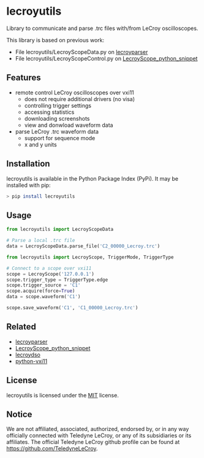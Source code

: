 # lecroyutils
Library to communicate and parse .trc files with/from LeCroy oscilloscopes.

This library is based on previous work:
* File lecroyutils/LecroyScopeData.py on [lecroyparser](https://github.com/bennomeier/leCroyParser)
* File lecroyutils/LecroyScopeControl.py on [LecroyScope_python_snippet](https://github.com/ethz-pes/LecroyScope_python_snippet)

## Features
* remote control LeCroy oscilloscopes over vxi11
    * does not require additional drivers (no visa)
    * controlling trigger settings
    * accessing statistics
    * downloading screenshots
    * view and donwload waveform data
* parse LeCroy .trc waveform data
    * support for sequence mode
    * x and y units

## Installation

lecroyutils is available in the Python Package Index (PyPi). It may be installed with pip:

```bash
> pip install lecroyutils
```

## Usage

```python
from lecroyutils import LecroyScopeData

# Parse a local .trc file
data = LecroyScopeData.parse_file('C2_00000_Lecroy.trc')

from lecroyutils import LecroyScope, TriggerMode, TriggerType

# Connect to a scope over vxi11
scope = LecroyScope('127.0.0.1')
scope.trigger_type = TriggerType.edge
scope.trigger_source = 'C1'
scope.acquire(force=True)
data = scope.waveform('C1')

scope.save_waveform('C1', 'C1_00000_Lecroy.trc')
```

## Related
* [lecroyparser](https://github.com/bennomeier/leCroyParser)
* [LecroyScope_python_snippet](https://github.com/ethz-pes/LecroyScope_python_snippet)
* [lecroydso](https://github.com/TeledyneLeCroy/lecroydso)
* [python-vxi11](https://github.com/python-ivi/python-vxi11)

## License
lecroyutils is licensed under the [MIT](LICENSE) license.

## Notice
We are not affiliated, associated, authorized, endorsed by, or in any way officially connected with Teledyne LeCroy, or any of its subsidiaries or its affiliates. The official Teledyne LeCroy github profile can be found at https://github.com/TeledyneLeCroy.
